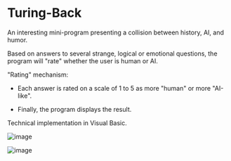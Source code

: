 # Turing-Back
An interesting mini-program presenting a collision between history, AI, and humor.

Based on answers to several strange, logical or emotional questions, the program will "rate" whether the user is human or AI.

"Rating" mechanism:

- Each answer is rated on a scale of 1 to 5 as more "human" or more "AI-like".

- Finally, the program displays the result.

Technical implementation in Visual Basic.

![image](https://github.com/user-attachments/assets/5980b310-617e-45b8-b040-7ab07edb2bd0)


![image](https://github.com/user-attachments/assets/a136ca6d-37a8-4ea1-9b26-a4a4342734e6)
